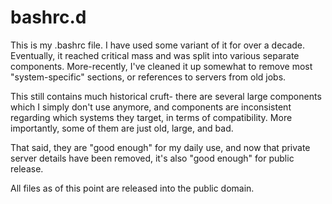bashrc.d
========

This is my .bashrc file. I have used some variant of it for over a decade. Eventually, it reached critical mass and was split into various separate components. More-recently, I've cleaned it up somewhat to remove most "system-specific" sections, or references to servers from old jobs.

This still contains much historical cruft- there are several large components which I simply don't use anymore, and components are inconsistent regarding which systems they target, in terms of compatibility. More importantly, some of them are just old, large, and bad.

That said, they are "good enough" for my daily use, and now that private server details have been removed, it's also "good enough" for public release.

All files as of this point are released into the public domain.
